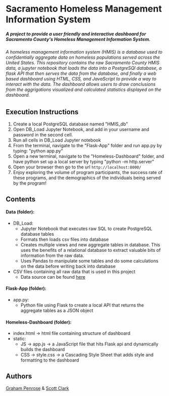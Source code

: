 # Sacramento Homeless Management Information System
##### A project to provide a user friendly and interactive dashboard for Sacramento County's Homeless Management Information System.
###### A homeless management information system (HMIS) is a database used to confidentially aggregate data on homeless populations served across the United States. This repository contains the raw Sacramento County HMIS data, a jupyter notebook that loads the data into a PostgreSQl database, a flask API that then serves the data from the database, and finally a web based dashboard using HTML, CSS, and JavaScript to provide a way to interact with the data. The dashboard allows users to draw conclusions from the aggrigations visualized and calculated statistics displayed on the dashboard.  

Execution Instructions
-
  1) Create a local PostgreSQL database named "HMIS_db"
  2) Open DB_Load Jupyter Notebook, and add in your username and password in the second cell.
  3) Run all cells in DB_Load Jupyter notebook
  4) From the terminal, navigate to the "Flask-App" folder and run app.py by typing: "python app.py"
  5) Open a new terminal, navigate to the "Homeless-Dashboard" folder, and have python set up a local server by typing "python -m http.server"
  6) Open your browser then go to the url `http://localhost:8000/`
  7) Enjoy exploring the volume of program participants, the success rate of these programs, and the demographics of the individuals being served by the program!

Contents
-
#### Data (folder):
- DB_Load:
    - Jupyter Notebook that executes raw SQL to create PostgreSQL database tables
    - Formats then loads csv files into database 
    - Creates multiple views and new aggregate tables in database.  This uses the benefits of a relational database to extract valuable bits of information from the raw data.
    - Uses Pandas to manipulate some tables and do some calculations on the data before writing back into database 
- CSV files containing all raw data that is used in this project
    - Data source can be found [here](https://github.com/code4sac/sacramento-county-homeless-hmis-data/tree/master/data)
#### Flask-App (folder):
- app.py:
    - Python file using Flask to create a local API that returns the aggregate tables as a JSON object 
#### Homeless-Dashboard (folder):
- index.html -> html file containing structure of dashboard 
- static:
    - JS -> app.js -> a JavaScript file that hits Flask api and dynamically builds the dashboard
    - CSS -> style.css -> a Cascading Style Sheet that adds style and formatting to the dashboard

Authors
-
[Graham Penrose](https://www.linkedin.com/in/graham-penrose-ab6a7b188/) & [Scott Clark](https://www.linkedin.com/in/scott-d-clark/)

